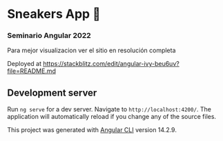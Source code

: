 # Sneakers App 👟

### Seminario Angular 2022

Para mejor visualizacion ver el sitio en resolución completa

Deployed at https://stackblitz.com/edit/angular-ivy-beu6uv?file=README.md

## Development server

Run `ng serve` for a dev server. Navigate to `http://localhost:4200/`. The application will automatically reload if you change any of the source files.

This project was generated with [Angular CLI](https://github.com/angular/angular-cli) version 14.2.9.
